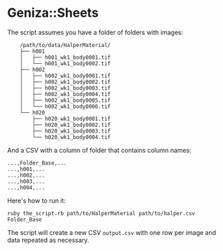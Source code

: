 # Geniza::Sheets

The script assumes you have a folder of folders with images:

```
    /path/to/data/HalperMaterial/
    ├── h001
    │   ├── h001_wk1_body0001.tif
    │   └── h001_wk1_body0002.tif
    ├── h002
    │   ├── h002_wk1_body0001.tif
    │   ├── h002_wk1_body0002.tif
    │   ├── h002_wk1_body0003.tif
    │   ├── h002_wk1_body0004.tif
    │   ├── h002_wk1_body0005.tif
    │   └── h002_wk1_body0006.tif
    └── h020
        ├── h020_wk1_body0001.tif
        ├── h020_wk1_body0002.tif
        ├── h020_wk1_body0003.tif
        └── h020_wk1_body0004.tif
```

 And a CSV with a column of folder that contains column names:

```csv
...,Folder_Base,...
...,h001,...
...,h002,...
...,h003,...
...,h004,...
```

Here's how to run it:

```shell
ruby the_script.rb path/to/HalperMaterial path/to/halper.csv Folder_Base
```

The script will create a new CSV `output.csv` with one row per image and data
repeated as necessary.
